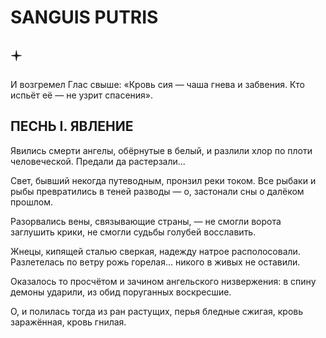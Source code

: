 # SANGUIS PUTRIS

## 🟄

<div class="text-epigraph">И возгремел Глас свыше: «Кровь сия — чаша гнева и забвения. Кто испьёт её — не узрит спасения».</div>

## ПЕСНЬ I. ЯВЛЕНИЕ

Явились смерти ангелы, обёрнутые в белый, и разлили хлор по плоти человеческой. Предали да растерзали...

Свет, бывший некогда путеводным, пронзил реки током. Все рыбаки и рыбы превратились в теней разводы — о, застонали сны о далёком прошлом.

Разорвались вены, связывающие страны, — не смогли ворота заглушить крики, не смогли судьбы голубей восславить.

Жнецы, кипящей сталью сверкая, надежду натрое располосовали. Разлетелась по ветру рожь горелая... никого в живых не оставили.

Оказалось то просчётом и зачином ангельского низвержения: в спину демоны ударили, из обид поруганных воскресшие.

О, и полилась тогда из ран растущих, перья бледные сжигая, кровь заражённая, кровь гнилая.